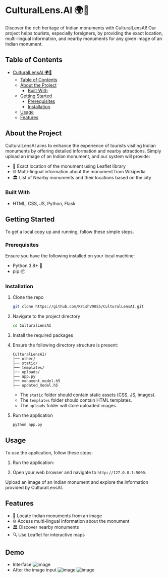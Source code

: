 # CulturalLens.AI 🌍📸

Discover the rich heritage of Indian monuments with CulturalLensAI! Our project helps tourists, especially foreigners, by providing the exact location, multi-lingual information, and nearby monuments for any given image of an Indian monument.

## Table of Contents

- [CulturalLensAI 🌍📸](#culturallensai-)
  - [Table of Contents](#table-of-contents)
  - [About the Project](#about-the-project)
    - [Built With](#built-with)
  - [Getting Started](#getting-started)
    - [Prerequisites](#prerequisites)
    - [Installation](#installation)
  - [Usage](#usage)
  - [Features](#features)

## About the Project

CulturalLensAI aims to enhance the experience of tourists visiting Indian monuments by offering detailed information and nearby attractions. Simply upload an image of an Indian monument, and our system will provide:

- 📍 Exact location of the monument using Leaflet library
- 🌐 Multi-lingual information about the monument from Wikipedia
- 🏛️ List of Nearby monuments and their locations based on the city

### Built With

- HTML, CSS, JS, Python, Flask

## Getting Started

To get a local copy up and running, follow these simple steps.

### Prerequisites

Ensure you have the following installed on your local machine:

- Python 3.8+ 🐍
- pip 📦


### Installation

1. Clone the repo
   ```sh
   git clone https://github.com/KrishV9055/CulturalLensAI.git
   ```
2. Navigate to the project directory
   ```sh
   cd CulturalLensAI
   ```
   
3. Install the required packages

4. Ensure the following directory structure is present:
   ```
   CulturalLensAI/
   ├── other/
   ├── static/
   ├── templates/
   ├── uploads/
   ├── app.py
   ├── monument_model.h5
   ├── updated_model.h5
   ```
   - The `static` folder should contain static assets (CSS, JS, images).
   - The `templates` folder should contain HTML templates.
   - The `uploads` folder will store uploaded images.

8. Run the application
   ```sh
   python app.py
   ```

## Usage

To use the application, follow these steps:

1. Run the application:
  
2. Open your web browser and navigate to `http://127.0.0.1:5000`.

Upload an image of an Indian monument and explore the information provided by CulturalLensAI.

## Features

- 📍 Locate Indian monuments from an image
- 🌐 Access multi-lingual information about the monument
- 🏛️ Discover nearby monuments
- 🔍 Use Leaflet for interactive maps

## Demo

- Interface
![image](https://github.com/KrishV9055/CulturalLensAI/assets/152723874/59a67550-9581-4a70-82f1-ee594820ff04)
- After the image input
![image](https://github.com/KrishV9055/CulturalLensAI/assets/152723874/21a0b551-b642-49d6-9532-8fdf85f3c14a)
![image](https://github.com/KrishV9055/CulturalLensAI/assets/152723874/2caca097-1627-47e8-959c-96c0a23d9af2)








